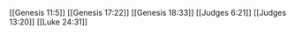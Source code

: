 [[Genesis 11:5]]
[[Genesis 17:22]]
[[Genesis 18:33]]
[[Judges 6:21]]
[[Judges 13:20]]
[[Luke 24:31]]
